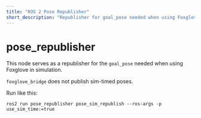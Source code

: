 ```yaml
---
title: "ROS 2 Pose Republisher"
short_description: "Republisher for goal_pose needed when using Foxglove in simulation"
---
```


# pose_republisher

This node serves as a republisher for the `goal_pose` needed when using Foxglove in simulation.

`foxglove_bridge` does not publish sim-timed poses.

Run like this:

`ros2 run pose_republisher pose_sim_republish --ros-args -p use_sim_time:=true`

